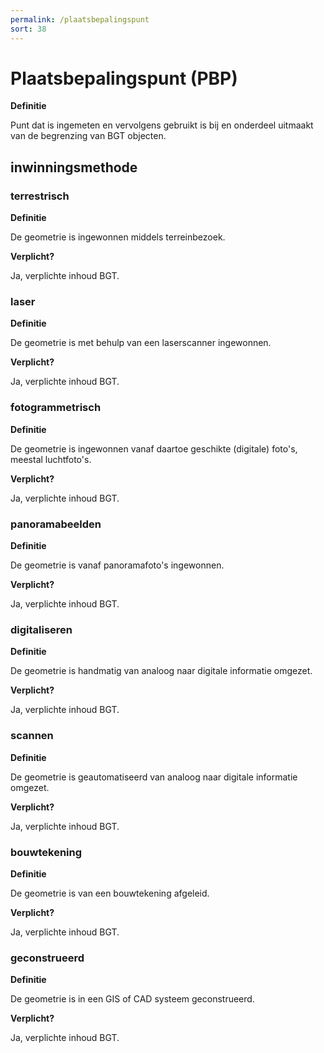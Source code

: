 ```yaml
---
permalink: /plaatsbepalingspunt
sort: 38
---
```


Plaatsbepalingspunt (PBP)
===================

**Definitie**

Punt dat is ingemeten en vervolgens gebruikt is bij en onderdeel uitmaakt van de
begrenzing van BGT objecten.

inwinningsmethode
-----------------

### terrestrisch

**Definitie**

De geometrie is ingewonnen middels terreinbezoek.

**Verplicht?**

Ja, verplichte inhoud BGT.

### laser

**Definitie**

De geometrie is met behulp van een laserscanner ingewonnen.

**Verplicht?**

Ja, verplichte inhoud BGT.

### fotogrammetrisch

**Definitie**

De geometrie is ingewonnen vanaf daartoe geschikte (digitale) foto's, meestal
luchtfoto's.

**Verplicht?**

Ja, verplichte inhoud BGT.

### panoramabeelden

**Definitie**

De geometrie is vanaf panoramafoto's ingewonnen.

**Verplicht?**

Ja, verplichte inhoud BGT.

### digitaliseren

**Definitie**

De geometrie is handmatig van analoog naar digitale informatie omgezet.

**Verplicht?**

Ja, verplichte inhoud BGT.

### scannen

**Definitie**

De geometrie is geautomatiseerd van analoog naar digitale informatie omgezet.

**Verplicht?**

Ja, verplichte inhoud BGT.

### bouwtekening

**Definitie**

De geometrie is van een bouwtekening afgeleid.

**Verplicht?**

Ja, verplichte inhoud BGT.

### geconstrueerd

**Definitie**

De geometrie is in een GIS of CAD systeem geconstrueerd.

**Verplicht?**

Ja, verplichte inhoud BGT.
